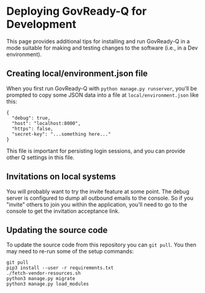 # Deploying GovReady-Q for Development

This page provides additional tips for installing and run GovReady-Q in a mode suitable for making and testing changes to the software (i.e., in a Dev environment).

## Creating local/environment.json file

When you first run GovReady-Q with `python manage.py runserver`, you'll be prompted to copy some JSON data into a file at `local/environment.json` like this:

    {
      "debug": true,
      "host": "localhost:8000",
      "https": false,
      "secret-key": "...something here..."
    }

This file is important for persisting login sessions, and you can provide other Q settings in this file.

## Invitations on local systems

You will probably want to try the invite feature at some point. The debug server is configured to dump all outbound emails to the console. So if you "invite" others to join you within the application, you'll need to go to the console to get the invitation acceptance link.

## Updating the source code

To update the source code from this repository you can `git pull`. You then may need to re-run some of the setup commands:

	git pull
	pip3 install --user -r requirements.txt
	./fetch-vendor-resources.sh
	python3 manage.py migrate
	python3 manage.py load_modules
